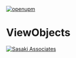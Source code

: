 [![openupm](https://img.shields.io/npm/v/com.sasaki.viewobjects.mono?label=openupm&registry_uri=https://package.openupm.com)](https://openupm.com/packages/com.sasaki.viewobjects.mono/)

# **ViewObjects**

[![Sasaki Associates](https://3nwec1qd4zy21zftr339bla3-wpengine.netdna-ssl.com/wp-content/themes/sasaki/static/img/header/sasaki-logo.svg)](https://www.sasaki.com/)
